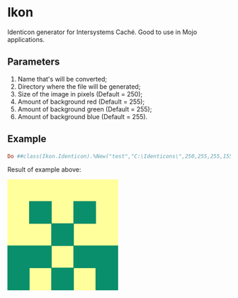 # Ikon
Identicon generator for Intersystems Caché. Good to use in Mojo applications.

## Parameters
1. Name that's will be converted;
2. Directory where the file will be generated;
3. Size of the image in pixels (Default = 250);
4. Amount of background red (Default = 255);
5. Amount of background green (Default = 255);
6. Amount of background blue (Default = 255).

## Example
```ruby
Do ##class(Ikon.Identicon).%New("test","C:\Identicons\",250,255,255,155)
```
Result of example above:

![Result](https://github.com/AndreiLN/Ikon/blob/master/test.jpg)
